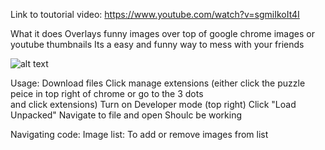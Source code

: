 Link to toutorial video: https://www.youtube.com/watch?v=sgmiIkoIt4I

 What it does
   Overlays funny images over top of google chrome images or youtube thumbnails
   Its a easy and funny way to mess with your friends

![alt text](image.png)

 Usage:
   Download files
   Click manage extensions (either click the puzzle peice in top right of chrome or go to the 3 dots    
      and click extensions)
   Turn on Developer mode (top right)
   Click "Load Unpacked"
   Navigate to file and open
   Shoulc be working

 Navigating code:
   Image list:
     To add or remove images from list 